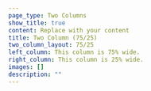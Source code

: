 ```yaml
---
page_type: Two Columns
show_title: true
content: Replace with your content
title: Two Column (75/25)
two_column_layout: 75/25
left_column: This column is 75% wide.
right_column: This column is 25% wide.
images: []
description: ""
---
```

